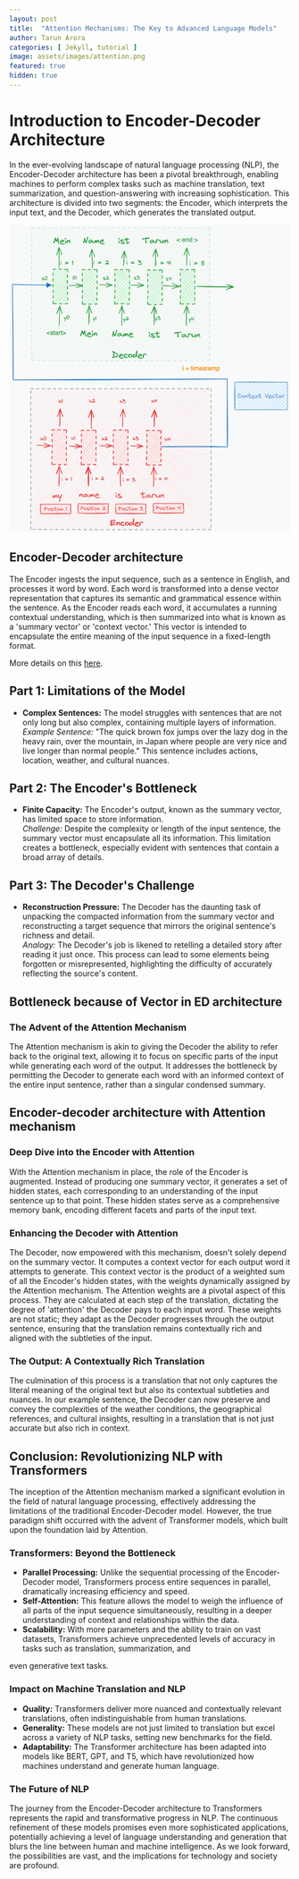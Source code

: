 ```yaml
---
layout: post
title:  "Attention Mechanisms: The Key to Advanced Language Models"
author: Tarun Arora
categories: [ Jekyll, tutorial ]
image: assets/images/attention.png
featured: true
hidden: true
---
```

# Introduction to Encoder-Decoder Architecture

In the ever-evolving landscape of natural language processing (NLP), the Encoder-Decoder architecture has been a pivotal breakthrough, enabling machines to perform complex tasks such as machine translation, text summarization, and question-answering with increasing sophistication. This architecture is divided into two segments: the Encoder, which interprets the input text, and the Decoder, which generates the translated output.

![Encoder-Decoder architecture](assets/images/encoder_decoder.png "Encoder-Decoder architecture")


## Encoder-Decoder architecture

The Encoder ingests the input sequence, such as a sentence in English, and processes it word by word. Each word is transformed into a dense vector representation that captures its semantic and grammatical essence within the sentence. As the Encoder reads each word, it accumulates a running contextual understanding, which is then summarized into what is known as a 'summary vector' or 'context vector.' This vector is intended to encapsulate the entire meaning of the input sequence in a fixed-length format.

More details on this [here](#).



## Part 1: Limitations of the Model

- **Complex Sentences:** The model struggles with sentences that are not only long but also complex, containing multiple layers of information.  
  *Example Sentence:* "The quick brown fox jumps over the lazy dog in the heavy rain, over the mountain, in Japan where people are very nice and live longer than normal people." This sentence includes actions, location, weather, and cultural nuances.

## Part 2: The Encoder's Bottleneck

- **Finite Capacity:** The Encoder's output, known as the summary vector, has limited space to store information.  
  *Challenge:* Despite the complexity or length of the input sentence, the summary vector must encapsulate all its information. This limitation creates a bottleneck, especially evident with sentences that contain a broad array of details.

## Part 3: The Decoder's Challenge

- **Reconstruction Pressure:** The Decoder has the daunting task of unpacking the compacted information from the summary vector and reconstructing a target sequence that mirrors the original sentence's richness and detail.  
  *Analogy:* The Decoder's job is likened to retelling a detailed story after reading it just once. This process can lead to some elements being forgotten or misrepresented, highlighting the difficulty of accurately reflecting the source's content.

## Bottleneck because of Vector in ED architecture

### The Advent of the Attention Mechanism

The Attention mechanism is akin to giving the Decoder the ability to refer back to the original text, allowing it to focus on specific parts of the input while generating each word of the output. It addresses the bottleneck by permitting the Decoder to generate each word with an informed context of the entire input sentence, rather than a singular condensed summary.

## Encoder-decoder architecture with Attention mechanism

### Deep Dive into the Encoder with Attention

With the Attention mechanism in place, the role of the Encoder is augmented. Instead of producing one summary vector, it generates a set of hidden states, each corresponding to an understanding of the input sentence up to that point. These hidden states serve as a comprehensive memory bank, encoding different facets and parts of the input text.

### Enhancing the Decoder with Attention

The Decoder, now empowered with this mechanism, doesn't solely depend on the summary vector. It computes a context vector for each output word it attempts to generate. This context vector is the product of a weighted sum of all the Encoder's hidden states, with the weights dynamically assigned by the Attention mechanism. The Attention weights are a pivotal aspect of this process. They are calculated at each step of the translation, dictating the degree of 'attention' the Decoder pays to each input word. These weights are not static; they adapt as the Decoder progresses through the output sentence, ensuring that the translation remains contextually rich and aligned with the subtleties of the input.

### The Output: A Contextually Rich Translation

The culmination of this process is a translation that not only captures the literal meaning of the original text but also its contextual subtleties and nuances. In our example sentence, the Decoder can now preserve and convey the complexities of the weather conditions, the geographical references, and cultural insights, resulting in a translation that is not just accurate but also rich in context.

## Conclusion: Revolutionizing NLP with Transformers

The inception of the Attention mechanism marked a significant evolution in the field of natural language processing, effectively addressing the limitations of the traditional Encoder-Decoder model. However, the true paradigm shift occurred with the advent of Transformer models, which built upon the foundation laid by Attention.

### Transformers: Beyond the Bottleneck

- **Parallel Processing:** Unlike the sequential processing of the Encoder-Decoder model, Transformers process entire sequences in parallel, dramatically increasing efficiency and speed.
- **Self-Attention:** This feature allows the model to weigh the influence of all parts of the input sequence simultaneously, resulting in a deeper understanding of context and relationships within the data.
- **Scalability:** With more parameters and the ability to train on vast datasets, Transformers achieve unprecedented levels of accuracy in tasks such as translation, summarization, and

 even generative text tasks.

### Impact on Machine Translation and NLP

- **Quality:** Transformers deliver more nuanced and contextually relevant translations, often indistinguishable from human translations.
- **Generality:** These models are not just limited to translation but excel across a variety of NLP tasks, setting new benchmarks for the field.
- **Adaptability:** The Transformer architecture has been adapted into models like BERT, GPT, and T5, which have revolutionized how machines understand and generate human language.

### The Future of NLP

The journey from the Encoder-Decoder architecture to Transformers represents the rapid and transformative progress in NLP. The continuous refinement of these models promises even more sophisticated applications, potentially achieving a level of language understanding and generation that blurs the line between human and machine intelligence. As we look forward, the possibilities are vast, and the implications for technology and society are profound.